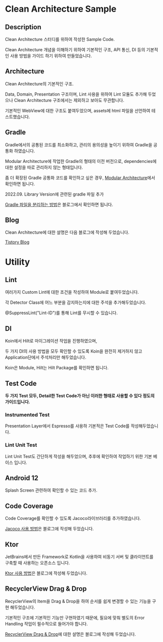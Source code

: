 # Clean Architecture Sample

## Description
Clean Architecture 스터디를 위하여 작성한 Sample Code.

Clean Architecture 개념을 이해하기 위하여 기본적인 구조, API 통신, DI 등의 기본적인 사용 방법을 가이드 하기 위하여 만들었습니다.

## Architecture 
Clean Architecture의 기본적인 구조.

Data, Domain, Presentation 구조이며, Lint 사용을 위하여 Lint 모듈도 추가해 두었으나 Clean Architecture 구조에서는 제외하고 보아도 무관합니다.

기본적인 WebView에 대한 구조도 붙여두었으며, assets에 html 파일을 선언하여 테스트했습니다.

## Gradle
Gradle에서의 공통된 코드를 최소화하고, 관리의 용의성을 높이기 위하여 Gradle을 공통화 하였습니다.

Modular Architecture에 작업한 Gradle의 형태의 이전 버전으로, dependencies에 대한 설정을 따로 관리하지 않는 형태입니다.

좀 더 확장된 Gradle 공통화 코드를 확인하고 싶은 경우, [Modular Architecture](https://github.com/HeeGyeong/ModuleArchitecture)에서 확인하면 됩니다.

2022.09. Library Version에 관련된 gradle 파일 추가

[Gradle 파일을 분리하는 방법](https://heegs.tistory.com/110)은 블로그에서 확인하면 됩니다.

## Blog
Clean Architecture에 대한 설명은 다음 블로그에 작성해 두었습니다.

[Tistory Blog](https://heegs.tistory.com/61?category=915533 "Clean Architecture Example")


# Utility

## Lint
여러가지 Custom Lint에 대한 조건을 작성하여 Module로 붙여두었습니다.

각 Detector Class에 어느 부분을 감지하는지에 대한 주석을 추가해두었습니다.

@SuppressLint("Lint-ID")를 통해 Lint를 무시할 수 있습니다.

## DI
Koin에서 Hilt로 마이그레이션 작업을 진행하였으며,

두 가지 DI의 사용 방법을 모두 확인할 수 있도록 Koin을 완전히 제거하지 않고 Application단에서 주석처리만 해두었습니다.

Koin은 Module, Hilt는 Hilt Package를 확인하면 됩니다.

## Test Code
**두 가지 Test 모두, Detail한 Test Code가 아닌 이러한 형태로 사용할 수 있다 정도의 가이드입니다.**


### Instrumented Test
Presentation Layer에서 Espresso를 사용하 기본적은 Test Code를 작성해두었습니다.

### Lint Unit Test
Lint Unit Test도 간단하게 작성을 해두었으며, 추후에 확인하여 작업하기 위한 기본 베이스 입니다.

## Android 12
Splash Screen 관련하여 확인할 수 있는 코드 추가.

## Code Coverage
Code Coverage를 확인할 수 있도록 Jacoco라이브러리를 추가하였습니다.

[Jacoco 사용 방법](https://heegs.tistory.com/131 "How to use Jacoco basics")은 블로그에 작성해 두었습니다.

## Ktor
JetBrains에서 만든 Framework로 Kotlin을 사용하여 비동기 서버 및 클라이언트를 구축할 때 사용하는 오픈소스 입니다.

[Ktor 사용 방법](https://heegs.tistory.com/133 "How to use Ktor")은 블로그에 작성해 두었습니다.

## RecyclerView Drag & Drop
RecyclerView의 Item을 Drag & Drop을 하여 순서를 쉽게 변경할 수 있는 기능을 구현 해두었습니다.

기본적인 구조에 기본적인 기능만 구현하였기 때문에, 필요에 맞춰 별도의 Error Handling 작업이 필수적으로 들어가야 합니다.

[RecyclerView Drag & Drop](https://heegs.tistory.com/139 "RecyclerView Drag & Drop")에 대한 설명은 블로그에 작성해 두었습니다.
